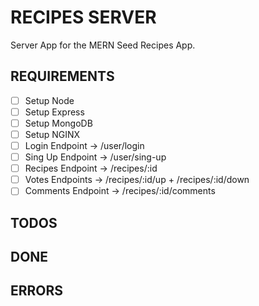 # RECIPES SERVER
Server App for the MERN Seed Recipes App.

## REQUIREMENTS

- [ ] Setup Node
- [ ] Setup Express
- [ ] Setup MongoDB 
- [ ] Setup NGINX
- [ ] Login Endpoint -> /user/login
- [ ] Sing Up Endpoint -> /user/sing-up
- [ ] Recipes Endpoint -> /recipes/:id
- [ ] Votes Endpoints -> /recipes/:id/up + /recipes/:id/down
- [ ] Comments Endpoint -> /recipes/:id/comments

## TODOS

## DONE

## ERRORS

